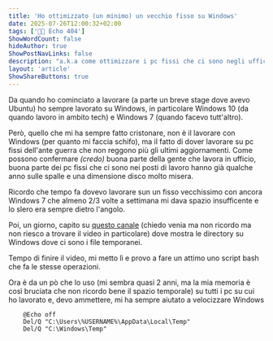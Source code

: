 ```yaml
---
title: 'Ho ottimizzato (un minimo) un vecchio fisso su Windows'
date: 2025-07-26T12:00:32+02:00
tags: ['👨‍💻 Echo 404']
ShowWordCount: false
hideAuthor: true
ShowPostNavLinks: false
description: "a.k.a come ottimizzare i pc fissi che ci sono negli uffici"
layout: 'article'
ShowShareButtons: true
---
```


Da quando ho cominciato a lavorare (a parte un breve stage dove avevo Ubuntu) ho sempre lavorato su Windows, in particolare Windows 10 (da quando lavoro in ambito tech) e Windows 7 (quando facevo tutt'altro).

Però, quello che mi ha sempre fatto cristonare, non è il lavorare con Windows (per quanto mi faccia schifo), ma il fatto di dover lavorare su pc fissi dell'ante guerra che non reggono più gli ultimi aggiornamenti. Come possono confermare _(credo)_ buona parte della gente che lavora in ufficio, buona parte dei pc fissi che ci sono nei posti di lavoro hanno già qualche anno sulle spalle e una dimensione disco molto misera.

Ricordo che tempo fa dovevo lavorare sun un fisso vecchissimo con ancora Windows 7 che almeno 2/3 volte a settimana mi dava spazio insufficente e lo slero era sempre dietro l'angolo.

Poi, un giorno, capito su [questo canale](https://www.youtube.com/@nFire/videos) (chiedo venia ma non ricordo ma non riesco a trovare il video in particolare) dove mostra le directory su Windows dove ci sono i file temporanei. 

Tempo di finire il video, mi metto lì e provo a fare un attimo uno script bash che fa le stesse operazioni. 

Ora è da un pò che lo uso (mi sembra quasi 2 anni, ma la mia memoria è così bruciata che non ricordo bene il spazio temporale) su tutti i pc su cui ho lavorato e, devo ammettere, mi ha sempre aiutato a velocizzare Windows

```shell
    @Echo off
    Del/Q "C:\Users\%USERNAME%\AppData\Local\Temp"
    Del/Q "C:\Windows\Temp"
```